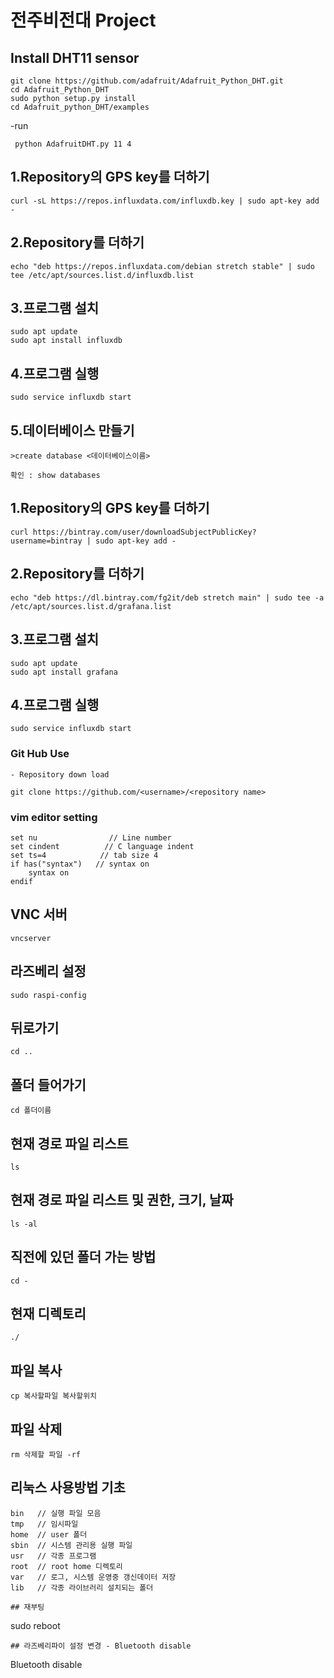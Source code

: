 # 전주비전대 Project

## Install DHT11 sensor
```
git clone https://github.com/adafruit/Adafruit_Python_DHT.git
cd Adafruit_Python_DHT
sudo python setup.py install
cd Adafruit_python_DHT/examples
```
   -run
   ```
    python AdafruitDHT.py 11 4
   ```
   
  ## 1.Repository의 GPS key를 더하기
```
curl -sL https://repos.influxdata.com/influxdb.key | sudo apt-key add -
```
  ## 2.Repository를 더하기
```
echo "deb https://repos.influxdata.com/debian stretch stable" | sudo tee /etc/apt/sources.list.d/influxdb.list
```
  ## 3.프로그램 설치
```
sudo apt update
sudo apt install influxdb
```
  ## 4.프로그램 실행
```
sudo service influxdb start
```
  ## 5.데이터베이스 만들기
```
>create database <데이터베이스이름>
```
```
확인 : show databases
```
  ## 1.Repository의 GPS key를 더하기
  ```
  curl https://bintray.com/user/downloadSubjectPublicKey?username=bintray | sudo apt-key add -
  ```
  
  ## 2.Repository를 더하기
  ```
  echo "deb https://dl.bintray.com/fg2it/deb stretch main" | sudo tee -a /etc/apt/sources.list.d/grafana.list
  ```
  
  ## 3.프로그램 설치
  ```
  sudo apt update
  sudo apt install grafana
  ````
  ## 4.프로그램 실행
```
sudo service influxdb start
```
  ### Git Hub Use
    - Repository down load
  ```
  git clone https://github.com/<username>/<repository name>
  ```
  ### vim editor setting
  ```
  set nu                // Line number
  set cindent          // C language indent
  set ts=4            // tab size 4
  if has("syntax")   // syntax on
      syntax on
  endif
  ```  
  
   ## VNC 서버
   ```
   vncserver
   ```
   ## 라즈베리 설정
   ```
   sudo raspi-config
   ```
   ## 뒤로가기
   ```
   cd ..
   ```
   ## 폴더 들어가기
   ```
   cd 폴더이름
   ```
   ## 현재 경로 파일 리스트
   ```
   ls
   ```
   ## 현재 경로 파일 리스트 및 권한, 크기, 날짜
   ```
   ls -al
   ```
   ## 직전에 있던 폴더 가는 방법
   ```
   cd -
   ```
   ## 현재 디렉토리
   ```
   ./
   ```
   ## 파일 복사
   ```
   cp 복사할파일 복사할위치
   ```
   ## 파일 삭제
   ```
   rm 삭제할 파일 -rf
   ```
   ## 리눅스 사용방법 기초
   ```
   bin   // 실행 파일 모음
   tmp   // 임시파일
   home  // user 폴더
   sbin  // 시스템 관리용 실행 파일
   usr   // 각종 프로그램
   root  // root home 디렉토리
   var   // 로그, 시스템 운영중 갱신데이터 저장
   lib   // 각종 라이브러리 설치되는 폴더
   
   ## 재부팅
   ```
   sudo reboot
   ```
   ## 라즈베리파이 설정 변경 - Bluetooth disable
   ```
   Bluetooth disable
   ```
